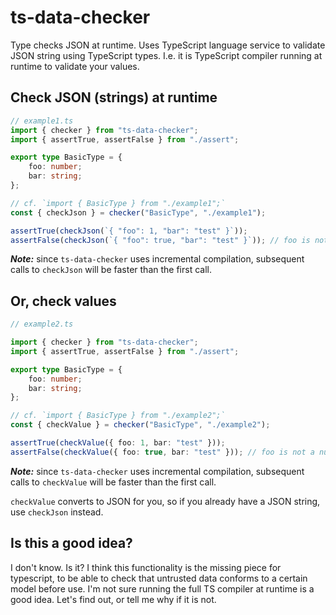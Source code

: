 # ts-data-checker
Type checks JSON at runtime. Uses TypeScript language service to validate JSON string using TypeScript types. I.e. it is TypeScript compiler running at runtime to validate your values.

## Check JSON (strings) at runtime

```ts
// example1.ts
import { checker } from "ts-data-checker";
import { assertTrue, assertFalse } from "./assert";

export type BasicType = {
    foo: number;
    bar: string;
};

// cf. `import { BasicType } from "./example1";`
const { checkJson } = checker("BasicType", "./example1"); 

assertTrue(checkJson(`{ "foo": 1, "bar": "test" }`));
assertFalse(checkJson(`{ "foo": true, "bar": "test" }`)); // foo is not a number, checkJson returns false

```

***Note:*** since `ts-data-checker` uses incremental compilation, subsequent calls to `checkJson` will be faster than the first call.

## Or, check values

```ts
// example2.ts

import { checker } from "ts-data-checker";
import { assertTrue, assertFalse } from "./assert";

export type BasicType = {
    foo: number;
    bar: string;
};

// cf. `import { BasicType } from "./example2";`
const { checkValue } = checker("BasicType", "./example2"); 

assertTrue(checkValue({ foo: 1, bar: "test" }));
assertFalse(checkValue({ foo: true, bar: "test" })); // foo is not a number, checkValue returns false
```

***Note:*** since `ts-data-checker` uses incremental compilation, subsequent calls to `checkValue` will be faster than the first call.

`checkValue` converts to JSON for you, so if you already have a JSON string, use `checkJson` instead. 

## Is this a good idea? 

I don't know. Is it? I think this functionality is the missing piece for typescript, to be able to check that untrusted data conforms to a certain model before use. I'm not sure running the full TS compiler at runtime is a good idea. Let's find out, or tell me why if it is not. 
